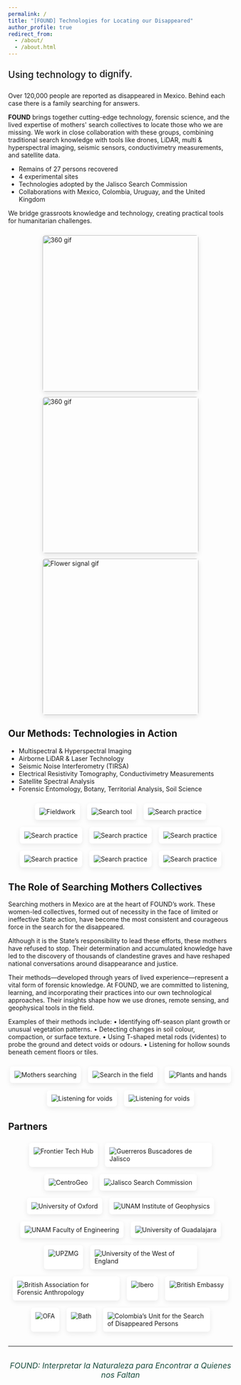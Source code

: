 ```yaml
---
permalink: /
title: "[FOUND] Technologies for Locating our Disappeared"
author_profile: true
redirect_from: 
  - /about/
  - /about.html
---
```

<style>
  .page {
    max-width: 1000px !important; /* Increase from ~700px default */
    margin: 0 auto;
    padding: 0 1rem;
  }

  @media (max-width: 768px) {
    .page {
      padding: 0 1rem;
    }
  }
</style>


<style>
  .responsive-img-group {
    display: flex;
    flex-wrap: wrap;
    justify-content: center;
    gap: 12px;
    margin: 1.5rem 0;
  }

  .responsive-img-group img {
    max-width: 100%;
    height: auto;
    border-radius: 6px;
    object-fit: cover;
    box-shadow: 0 4px 12px rgba(0,0,0,0.1);
  }

  @media (min-width: 600px) {
    .responsive-img-group img.small {
      width: 200px;
      height: 280px;
    }
    .responsive-img-group img.medium {
      width: 260px;
      height: 180px;
    }
    .responsive-img-group img.large {
      width: 350px;
    }
    .responsive-img-group img.xlarge {
      width: 500px;
    }
  }

  .button-link {
    display: inline-block;
    padding: 10px 20px;
    color: #fff;
    background-color: rgba(0, 128, 0, 0.6);
    border: 2px solid #008000;
    border-radius: 6px;
    text-decoration: none;
    font-weight: bold;
    margin-top: 10px;
  }

  .button-link:hover {
    background-color: #008000;
  }
</style>

<div style="font-size: 1.3rem; font-weight: 500; display: flex; align-items: center; height: 1.8rem; margin: 1.5rem 0;">
  <span>Using technology to&nbsp;</span>
  <div style="overflow: hidden; height: 1.8rem; position: relative;">
    <ul id="found-animated-words" style="margin: 0; padding: 0; list-style: none; animation: continuousScroll 8s linear infinite;">
      <li style="height: 1.8rem; line-height: 1.8rem;">dignify.</li>
      <li style="height: 1.8rem; line-height: 1.8rem;">remember.</li>
      <li style="height: 1.8rem; line-height: 1.8rem;">search.</li>
      <li style="height: 1.8rem; line-height: 1.8rem;">bring closure.</li>
      <!-- Repeat for seamless loop -->
      <li style="height: 1.8rem; line-height: 1.8rem;">dignify.</li>
      <li style="height: 1.8rem; line-height: 1.8rem;">remember.</li>
      <li style="height: 1.8rem; line-height: 1.8rem;">search.</li>
      <li style="height: 1.8rem; line-height: 1.8rem;">bring closure.</li>
    </ul>
  </div>
</div>

<style>
@keyframes continuousScroll {
  0% { transform: translateY(0%); }
  100% { transform: translateY(-50%); }
}
</style>

Over 120,000 people are reported as disappeared in Mexico. Behind each case there is a family searching for answers.

**FOUND** brings together cutting-edge technology, forensic science, and the lived expertise of mothers' search collectives to locate those who we are missing. We work in close collaboration with these groups, combining traditional search knowledge with tools like drones, LiDAR, multi & hyperspectral imaging, seismic sensors, conductivimetry measurements, and satellite data.

- Remains of 27 persons recovered
- 4 experimental sites
- Technologies adopted by the Jalisco Search Commission
- Collaborations with Mexico, Colombia, Uruguay, and the United Kingdom

We bridge grassroots knowledge and technology, creating practical tools for humanitarian challenges.

<div class="responsive-img-group">
  <img src="https://github.com/FOUND-project/found-project.github.io/blob/master/images/NDAI5.gif?raw=true" alt="360 gif" class="large">
  <img src="https://github.com/FOUND-project/found-project.github.io/raw/master/images/360.gif" alt="360 gif" class="large">
  <img src="https://github.com/FOUND-project/found-project.github.io/raw/master/images/flowers%20graves.gif" alt="Flower signal gif" class="large">
</div>

<h2>Our Methods: Technologies in Action</h2>

- Multispectral & Hyperspectral Imaging
- Airborne LiDAR & Laser Technology
- Seismic Noise Interferometry (TIRSA)
- Electrical Resistivity Tomography, Conductivimetry Measurements
- Satellite Spectral Analysis
- Forensic Entomology, Botany, Territorial Analysis, Soil Science

<style>
.methods-logo-group {
    display: flex;
    flex-wrap: wrap;
    justify-content: center;
    gap: 16px;
    margin-top: 1.5rem;
    margin-bottom: 2rem;
}

.methods-logo {
    max-width: 220px;
    height: auto;
    object-fit: contain;
    background-color: white;
    padding: 10px;
    border-radius: 6px;
    box-shadow: 0 4px 12px rgba(0,0,0,0.08);
    cursor: pointer;
    transition: transform 0.3s ease;
    position: relative;
    z-index: 1;
}

.methods-logo:hover {
    transform: scale(2);
    z-index: 5;
}

@media (max-width: 600px) {
    .methods-logo {
        max-width: 140px;
    }
}
</style>

<div class="methods-logo-group">
    <img src="https://github.com/FOUND-project/found-project.github.io/blob/master/assets/WhatsApp%20Image%202025-03-22%20at%2019.03.01.jpeg?raw=true" alt="Fieldwork" class="methods-logo">
    <img src="https://github.com/FOUND-project/found-project.github.io/blob/master/assets/WhatsApp%20Image%202025-03-22%20at%2019.01.47%20(3).jpeg?raw=true" alt="Search tool" class="methods-logo">
    <img src="https://github.com/FOUND-project/found-project.github.io/blob/master/assets/WhatsApp%20Image%202025-03-22%20at%2019.01.47.jpeg?raw=true" alt="Search practice" class="methods-logo">
   <img src="https://github.com/FOUND-project/found-project.github.io/blob/master/images/2.jpeg?raw=true" alt="Search practice" class="methods-logo">
 <img src="https://github.com/FOUND-project/found-project.github.io/blob/master/images/3.jpeg?raw=true" alt="Search practice" class="methods-logo">
 <img src="https://github.com/FOUND-project/found-project.github.io/blob/master/images/6.jpg?raw=true" alt="Search practice" class="methods-logo">
   <img src="https://github.com/FOUND-project/found-project.github.io/blob/master/images/IMG-20231204-WA0038.jpg?raw=true" alt="Search practice" class="methods-logo">
    <img src="https://github.com/FOUND-project/found-project.github.io/blob/master/images/WhatsApp%20Image%202024-07-30%20at%2021.40.57.jpeg?raw=true" alt="Search practice" class="methods-logo">
   <img src="https://github.com/FOUND-project/found-project.github.io/blob/master/images/WhatsApp%20Image%202024-12-02%20at%2018.42.17.jpeg?raw=true" alt="Search practice" class="methods-logo">
</div>


<h2>The Role of Searching Mothers Collectives</h2>
Searching mothers in Mexico are at the heart of FOUND’s work. These women-led collectives, formed out of necessity in the face of limited or ineffective State action, have become the most consistent and courageous force in the search for the disappeared.

Although it is the State’s responsibility to lead these efforts, these mothers have refused to stop. Their determination and accumulated knowledge have led to the discovery of thousands of clandestine graves and have reshaped national conversations around disappearance and justice.

Their methods—developed through years of lived experience—represent a vital form of forensic knowledge. At FOUND, we are committed to listening, learning, and incorporating their practices into our own technological approaches. Their insights shape how we use drones, remote sensing, and geophysical tools in the field.

Examples of their methods include:
• Identifying off-season plant growth or unusual vegetation patterns.
• Detecting changes in soil colour, compaction, or surface texture.
• Using T-shaped metal rods (videntes) to probe the ground and detect voids or odours.
• Listening for hollow sounds beneath cement floors or tiles.

<style>
.mothers-logo-group {
    display: flex;
    flex-wrap: wrap;
    justify-content: center;
    gap: 16px;
    margin-top: 1.5rem;
    margin-bottom: 2rem;
}

.mothers-logo {
    max-width: 220px;
    height: auto;
    object-fit: contain;
    background-color: white;
    padding: 10px;
    border-radius: 6px;
    box-shadow: 0 4px 12px rgba(0,0,0,0.08);
    cursor: pointer;
    transition: transform 0.3s ease;
    position: relative;
    z-index: 1;
}

.mothers-logo:hover {
    transform: scale(2);
    z-index: 5;
}

@media (max-width: 600px) {
    .mothers-logo {
        max-width: 140px;
    }
}
</style>

<div class="mothers-logo-group">
    <img src="https://github.com/FOUND-project/found-project.github.io/blob/master/images/Picture%206.jpg?raw=true" alt="Mothers searching" class="mothers-logo">
    <img src="https://github.com/FOUND-project/found-project.github.io/blob/master/images/Picture%201.jpg?raw=true" alt="Search in the field" class="mothers-logo">
    <img src="https://github.com/FOUND-project/found-project.github.io/blob/master/images/plant%20hands.jpeg?raw=true" alt="Plants and hands" class="mothers-logo">
    <img src="https://github.com/FOUND-project/found-project.github.io/blob/master/images/Picture%203.jpg?raw=true" alt="Listening for voids" class="mothers-logo">
 <img src=" https://github.com/FOUND-project/found-project.github.io/blob/master/images/WhatsApp%20Image%202024-09-24%20at%2002.08.57.jpeg?raw=true" alt="Listening for voids" class="mothers-logo">

</div>


## Partners
<style>
  .partner-logo-group {
    display: flex;
    flex-wrap: wrap;
    justify-content: center;
    gap: 16px;
    margin-top: 1.5rem;
    margin-bottom: 2rem;
  }

  .partner-logo {
    max-width: 220px;
    height: auto;
    object-fit: contain;
    background-color: white;
    padding: 10px;
    border-radius: 6px;
    box-shadow: 0 4px 12px rgba(0,0,0,0.08);
  }

  @media (max-width: 600px) {
    .partner-logo {
      max-width: 140px;
    }
  }
</style>

<div class="partner-logo-group">
  <img src="https://github.com/FOUND-project/found-project.github.io/blob/master/images/Social-web-v1.jpg?raw=true" alt="Frontier Tech Hub" class="partner-logo">
  <img src="https://github.com/FOUND-project/found-project.github.io/blob/master/images/1%20logo%20Final%20Guerreros%20Buscadores.png?raw=true" alt="Guerreros Buscadores de Jalisco" class="partner-logo">
  <img src="https://raw.githubusercontent.com/FOUND-project/found-project.github.io/4292155f0372a05a0900046966657f02b7e6e7c9/images/2%20logo_centrogeo_wide.svg" alt="CentroGeo" class="partner-logo">
  <img src="https://github.com/FOUND-project/found-project.github.io/blob/master/images/3%20logo%20CBJ.png?raw=true" alt="Jalisco Search Commission" class="partner-logo">
  <img src="https://github.com/FOUND-project/found-project.github.io/blob/master/images/4%20logo%20oxford-university-logo.png?raw=true" alt="University of Oxford" class="partner-logo">
  <img src="https://github.com/FOUND-project/found-project.github.io/blob/master/images/images(1).png?raw=true" alt="UNAM Institute of Geophysics" class="partner-logo">
  <img src="https://github.com/FOUND-project/found-project.github.io/blob/master/images/6%20logo%20Ingenieria%20UNAM.png?raw=true" alt="UNAM Faculty of Engineering" class="partner-logo">
  <img src="https://github.com/FOUND-project/found-project.github.io/blob/master/images/580141488dfc53bfdbde59fa6b043438.jpg?raw=true" alt="University of Guadalajara" class="partner-logo">
  <img src="https://github.com/FOUND-project/found-project.github.io/blob/master/images/8%20logo%20UPZMG2.png?raw=true" alt="UPZMG" class="partner-logo">
  <img src="https://raw.githubusercontent.com/FOUND-project/found-project.github.io/4292155f0372a05a0900046966657f02b7e6e7c9/images/9%20logo%20UWE%20Bristol.svg" alt="University of the West of England" class="partner-logo">
  <img src="https://github.com/FOUND-project/found-project.github.io/blob/master/images/11%20logo%20BAFAlogo_orig.png?raw=true" alt="British Association for Forensic Anthropology" class="partner-logo">
  <img src="https://github.com/FOUND-project/found-project.github.io/blob/master/images/derechos_humanos.png?raw=true" alt="Ibero" class="partner-logo">
  <img src="https://github.com/FOUND-project/found-project.github.io/blob/master/images/British%20Embassy%20Mexico_Blue%20(ENG).png?raw=true" alt="British Embassy" class="partner-logo">
  <img src="https://github.com/FOUND-project/found-project.github.io/blob/master/images/OFOTA_COLOUR_WEB.jpg?raw=true" alt="OFA" class="partner-logo">
  <img src="https://github.com/FOUND-project/found-project.github.io/blob/master/images/Beth.jpg?raw=true" alt="Bath" class="partner-logo">
  <img src="https://raw.githubusercontent.com/FOUND-project/found-project.github.io/4292155f0372a05a0900046966657f02b7e6e7c9/images/12%20logo%20ubpd_color_logo.svg" alt="Colombia’s Unit for the Search of Disappeared Persons" class="partner-logo">
</div>

---

<style>
  .found-logo-container {
    text-align: center;
    margin-top: 2rem;
    margin-bottom: 3rem;
  }

  .found-logo-container p {
    font-style: italic;
    font-size: 1.1rem;
    margin-bottom: 1rem;
    color: #1b4d3e;
  }

  .found-logo-container img {
    max-width: 500px;
    width: 100%;
    transition: transform 0.3s ease, box-shadow 0.3s ease;
    border-radius: 8px;
    box-shadow: 0 4px 16px rgba(0, 0, 0, 0.08);
  }

  .found-logo-container img:hover {
    transform: scale(1.03);
    box-shadow: 0 6px 20px rgba(0, 0, 0, 0.15);
  }
</style>

<div class="found-logo-container">
  <p><em>FOUND: Interpretar la Naturaleza para Encontrar a Quienes nos Faltan</em></p>
</div>
